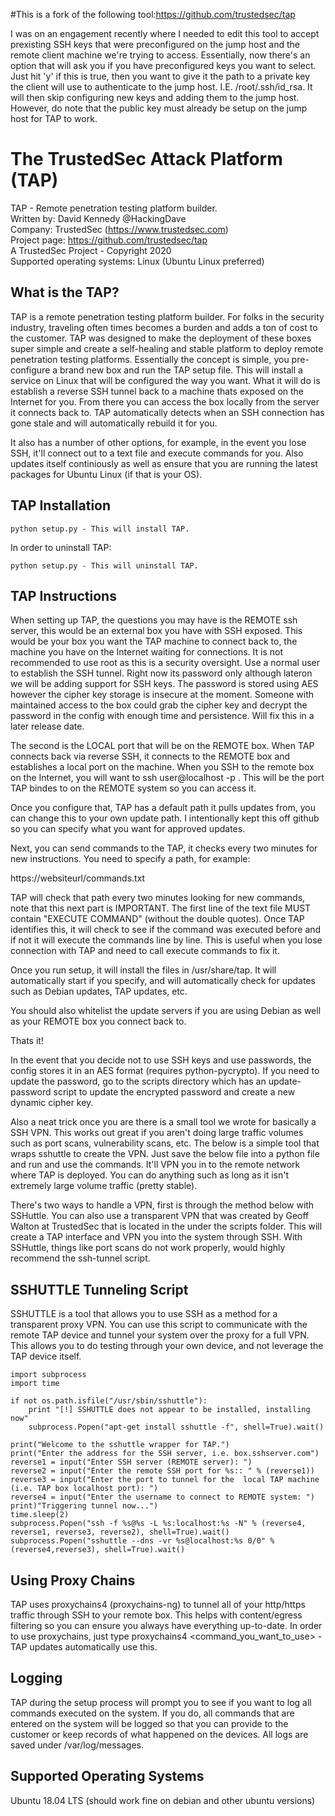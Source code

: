 #This is a fork of the following tool:https://github.com/trustedsec/tap

I was on an engagement recently where I needed to edit this tool to accept prexisting SSH keys that were preconfigured on the jump host and the remote client machine we're trying to access. Essentially, now there's an option that will ask you if you have preconfigured keys you want to select. Just hit 'y' if this is true, then you want to give it the path to a private key the client will use to authenticate to the jump host. I.E. /root/.ssh/id_rsa. It will then skip configuring new keys and adding them to the jump host. However, do note that the public key must already be setup on the jump host for TAP to work.

# The TrustedSec Attack Platform (TAP)

TAP - Remote penetration testing platform builder.\
Written by: David Kennedy @HackingDave \
Company: TrustedSec (https://www.trustedsec.com) \
Project page: https://github.com/trustedsec/tap \
A TrustedSec Project - Copyright 2020 \
Supported operating systems: Linux (Ubuntu Linux preferred)

## What is the TAP?

TAP is a remote penetration testing platform builder. For folks in the security industry, traveling often times becomes a burden and adds a ton of cost to the customer. TAP was designed to make the deployment of these boxes super simple and create a self-healing and stable platform to deploy remote penetration testing platforms. Essentially the concept is simple, you pre-configure a brand new box and run the TAP setup file. This will install a service on Linux that will be configured the way you want. What it will do is establish a reverse SSH tunnel back to a machine thats exposed on the Internet for you. From there you can access the box locally from the server it connects back to. TAP automatically detects when an SSH connection has gone stale and will automatically rebuild it for you. 

It also has a number of other options, for example, in the event you lose SSH, it'll connect out to a text file and execute commands for you. Also updates itself continiously as well as ensure that you are running the latest packages for Ubuntu Linux (if that is your OS).

## TAP Installation
```
python setup.py - This will install TAP.
```

In order to uninstall TAP:

```
python setup.py - This will uninstall TAP.
```
## TAP Instructions

When setting up TAP, the questions you may have is the REMOTE ssh server, this would be an external box you have with SSH exposed. This would be your box you want the TAP machine to connect back to, the machine you have on the Internet waiting for connections. It is not recommended to use root as this is a security oversight. Use a normal user to establish the SSH tunnel. Right now its password only although lateron we will be adding support for SSH keys. The password is stored using AES however the cipher key storage is insecure at the moment. Someone with maintained access to the box could grab the cipher key and decrypt the password in the config with enough time and persistence. Will fix this in a later release date.

The second is the LOCAL port that will be on the REMOTE box. When TAP connects back via reverse SSH, it connects to the REMOTE box and establishes a local port on the machine. When you SSH to the remote box on the Internet, you will want to ssh user@localhost -p <LOCAL PORT>. This will be the port TAP bindes to on the REMOTE system so you can access it. 

Once you configure that, TAP has a default path it pulls updates from, you can change this to your own update path. I intentionally kept this off github so you can specify what you want for approved updates.

Next, you can send commands to the TAP, it checks every two minutes for new instructions. You need to specify a path, for example:

https://websiteurl/commands.txt

TAP will check that path every two minutes looking for new commands, note that this next part is IMPORTANT. The first line of the text file MUST contain "EXECUTE COMMAND" (without the double quotes). Once TAP identifies this, it will check to see if the command was executed before and if not it will execute the commands line by line. This is useful when you lose connection with TAP and need to call execute commands to fix it.

Once you run setup, it will install the files in /usr/share/tap. It will automatically start if you specify, and will automatically check for updates such as Debian updates, TAP updates, etc. 

You should also whitelist the update servers if you are using Debian as well as your REMOTE box you connect back to.

Thats it! 

In the event that you decide not to use SSH keys and use passwords, the config stores it in an AES format (requires python-pycrypto). If you need to update the password, go to the scripts directory which has an update-password script to update the encrypted password and create a new dynamic cipher key.

Also a neat trick once you are there is a small tool we wrote for basically a SSH VPN. This works out great if you aren't
doing large traffic volumes such as port scans, vulnerability scans, etc. The below is a simple tool that wraps sshuttle to create the VPN. Just save the below file into a python file and run and use the commands. It'll VPN you in to the remote network where TAP is deployed. You can do anything such as long as it isn't extremely large volume traffic (pretty stable).


There's two ways to handle a VPN, first is through the method below with SSHuttle. You can also use a transparent VPN that was created by Geoff Walton at TrustedSec that is located in the under the scripts folder. This will create a TAP interface and VPN you into the system through SSH. With SSHuttle, things like port scans do not work properly, would highly recommend the ssh-tunnel script.

## SSHUTTLE Tunneling Script

SSHUTTLE is a tool that allows you to use SSH as a method for a transparent proxy VPN. You can use this script to communicate with the remote TAP device and tunnel your system over the proxy for a full VPN. This allows you to do testing through your own device, and not leverage the TAP device itself. 

```import os 
import subprocess 
import time

if not os.path.isfile("/usr/sbin/sshuttle"): 
    print "[!] SSHUTTLE does not appear to be installed, installing now" 
    subprocess.Popen("apt-get install sshuttle -f", shell=True).wait() 

print("Welcome to the sshuttle wrapper for TAP.") 
print("Enter the address for the SSH server, i.e. box.sshserver.com") 
reverse1 = input("Enter SSH server (REMOTE server): ") 
reverse2 = input("Enter the remote SSH port for %s:: " % (reverse1)) 
reverse3 = input("Enter the port to tunnel for the  local TAP machine (i.e. TAP box localhost port): ") 
reverse4 = input("Enter the username to connect to REMOTE system: ") 
print)"Triggering tunnel now...") 
time.sleep(2)
subprocess.Popen("ssh -f %s@%s -L %s:localhost:%s -N" % (reverse4, reverse1, reverse3, reverse2), shell=True).wait()
subprocess.Popen("sshuttle --dns -vr %s@localhost:%s 0/0" % (reverse4,reverse3), shell=True).wait()
```

## Using Proxy Chains

TAP uses proxychains4 (proxychains-ng) to tunnel all of your http/https traffic through SSH to your remote box. This 
helps with content/egress filtering so you can ensure you always have everything up-to-date. In order to use proxychains, 
just type proxychains4 <command_you_want_to_use> - TAP updates automatically use this.

## Logging

TAP during the setup process will prompt you to see if you want to log all commands executed on the system. If you do, 
all commands that are entered on the system will be logged so that you can provide to the customer or keep records of 
what happened on the devices. All logs are saved under /var/log/messages.

## Supported Operating Systems

Ubuntu 18.04 LTS (should work fine on debian and other ubuntu versions)
